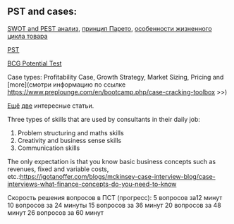 ## PST and cases: 

[SWOT and PEST анализ](https://creately.com/blog/diagrams/swot-analysis-vs-pest-analysis/), [принцип Парето](https://en.wikipedia.org/wiki/Pareto_principle), [особенности жизненного цикла товара](http://www.good-reklama.ru/marketing/30.html)

[PST](https://www.mckinsey.com/~/media/McKinsey/Careers%20REDESIGN/Interviewing/Main/Problem%20Solving%20Test%20PDFs/practice-test-A.ashx)

[BCG Potential Test](https://igotanoffer.com/pages/bcg-potential-test)

Case types: Profitability Case, Growth Strategy, Market Sizing, Pricing and [more](смотри информацию по ссылке https://www.preplounge.com/en/bootcamp.php/case-cracking-toolbox >>)

[Ещё](https://www.mckinsey.com/careers/interviewing) [две](https://igotanoffer.com/blogs/mckinsey-case-interview-blog/115672708-mckinsey-case-interview-preparation-the-only-post-youll-need-to-read ) интересные статьи.

Three types of skills that are used by consultants in their daily job:
1. Problem structuring and maths skills
2. Creativity and business sense skills
3. Communication skills

The only expectation is that you know basic business concepts such as revenues, fixed and variable costs, etc.:https://igotanoffer.com/blogs/mckinsey-case-interview-blog/case-interviews-what-finance-concepts-do-you-need-to-know

Скорость решения вопросов в ПСТ (прогресс): 
		5 вопросов за12 минут
		10 вопросов за 24 минуты
		15 вопросов за 36 минут
		20 вопросов за 48 минут
		26 вопросов за 60 минут



